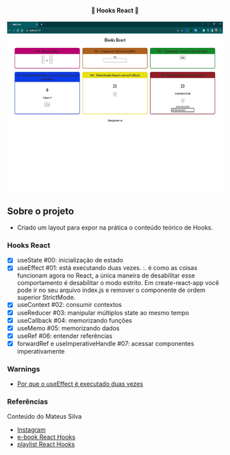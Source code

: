 <h4 align="center"> 
	🚧 Hooks React 🚀
</h4>

<p align="center" style="display: flex; align-items: flex-start; justify-content: center;">
  <img alt="versão 1 do projeto" title="#hooks-react" src="./.github/tela-2.jpg" height="400px">
</p> 

## Sobre o projeto

- Criado um layout para expor na prática o conteúdo teórico de Hooks.

### Hooks React

- [x] useState #00: inicialização de estado
- [x] useEffect #01: está executando duas vezes. :. é como as coisas funcionam agora no React, a única maneira de desabilitar esse comportamento é desabilitar o modo estrito. Em create-react-app você pode ir no seu arquivo index.js e remover o componente de ordem superior StrictMode.
- [x] useContext #02: consumir contextos 
- [x] useReducer #03: manipular múltiplos state ao mesmo tempo 
- [x] useCallback #04: memorizando funções 
- [x] useMemo #05: memorizando dados 
- [x] useRef #06: entender referências 
- [x] forwardRef e useImperativeHandle #07: acessar componentes imperativamente 

### Warnings

- [Por que o useEffect é executado duas vezes](https://josiaspereira.com.br/por-que-o-useeffect-e-executado-duas-vezes/)

### Referências

Conteúdo do Mateus Silva
- [Instagram](https://www.instagram.com/imateus.silva/)
- [e-book React Hooks](https://devacademy.com.br/ebooks/react-hooks/)
- [playlist React Hooks](https://www.youtube.com/playlist?list=PLPXWI3llyMiLayGs4_noY8Q1-rbmbFoYM)
